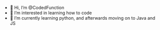 - 👋 Hi, I’m @CodedFunction
- 👀 I’m interested in learning how to code
- 🌱 I’m currently learning python, and afterwards moving on to Java and JS


<!---
Firefighter445/Firefighter445 is a ✨ special ✨ repository because its `README.md` (this file) appears on your GitHub profile.
You can click the Preview link to take a look at your changes.
--->
